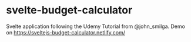 # svelte-budget-calculator

Svelte application following the Udemy Tutorial from @john_smilga. Demo on https://sveltejs-budget-calculator.netlify.com/
